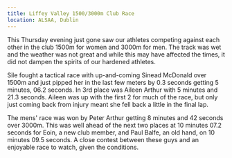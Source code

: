 ```yaml
---
title: Liffey Valley 1500/3000m Club Race
location: ALSAA, Dublin
---
```


This Thursday evening just gone saw our athletes competing against each other in the
club 1500m for women and 3000m for men. The track was wet and the weather was not great and
while this may have affected the times, it did not dampen the spirits of our hardened athletes. 

Sile fought a tactical race with up-and-coming Sinead McDonald over 1500m and just pipped her
in the last few meters by 0.3 seconds getting 5 minutes, 06.2 seconds. In 3rd place was Aileen
Arthur with 5 minutes and 21.3 seconds. Aileen was up with the first 2 for much of the race, but 
only just coming back from injury meant she fell back a little in the final lap.

The mens' race was won by Peter Arthur getting 8 minutes and 42 seconds over 3000m. This was
well ahead of the next two places at 10 minutes 07.2 seconds for Eoin, a new club member, and
Paul Balfe, an old hand, on 10 minutes 09.5 seconds. A close contest between these guys and an
enjoyable race to watch, given the conditions.
